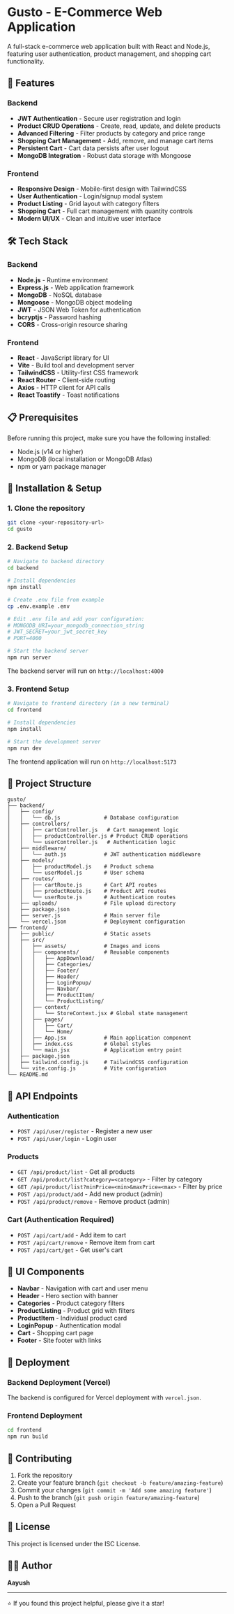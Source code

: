 # Gusto - E-Commerce Web Application

A full-stack e-commerce web application built with React and Node.js, featuring user authentication, product management, and shopping cart functionality.

## 🚀 Features

### Backend
- **JWT Authentication** - Secure user registration and login
- **Product CRUD Operations** - Create, read, update, and delete products
- **Advanced Filtering** - Filter products by category and price range
- **Shopping Cart Management** - Add, remove, and manage cart items
- **Persistent Cart** - Cart data persists after user logout
- **MongoDB Integration** - Robust data storage with Mongoose

### Frontend
- **Responsive Design** - Mobile-first design with TailwindCSS
- **User Authentication** - Login/signup modal system
- **Product Listing** - Grid layout with category filters
- **Shopping Cart** - Full cart management with quantity controls
- **Modern UI/UX** - Clean and intuitive user interface

## 🛠️ Tech Stack

### Backend
- **Node.js** - Runtime environment
- **Express.js** - Web application framework
- **MongoDB** - NoSQL database
- **Mongoose** - MongoDB object modeling
- **JWT** - JSON Web Token for authentication
- **bcryptjs** - Password hashing
- **CORS** - Cross-origin resource sharing

### Frontend
- **React** - JavaScript library for UI
- **Vite** - Build tool and development server
- **TailwindCSS** - Utility-first CSS framework
- **React Router** - Client-side routing
- **Axios** - HTTP client for API calls
- **React Toastify** - Toast notifications

## 📋 Prerequisites

Before running this project, make sure you have the following installed:
- Node.js (v14 or higher)
- MongoDB (local installation or MongoDB Atlas)
- npm or yarn package manager

## 🔧 Installation & Setup

### 1. Clone the repository
```bash
git clone <your-repository-url>
cd gusto
```

### 2. Backend Setup
```bash
# Navigate to backend directory
cd backend

# Install dependencies
npm install

# Create .env file from example
cp .env.example .env

# Edit .env file and add your configuration:
# MONGODB_URI=your_mongodb_connection_string
# JWT_SECRET=your_jwt_secret_key
# PORT=4000

# Start the backend server
npm run server
```

The backend server will run on `http://localhost:4000`

### 3. Frontend Setup
```bash
# Navigate to frontend directory (in a new terminal)
cd frontend

# Install dependencies
npm install

# Start the development server
npm run dev
```

The frontend application will run on `http://localhost:5173`

## 📁 Project Structure

```
gusto/
├── backend/
│   ├── config/
│   │   └── db.js              # Database configuration
│   ├── controllers/
│   │   ├── cartController.js   # Cart management logic
│   │   ├── productController.js # Product CRUD operations
│   │   └── userController.js   # Authentication logic
│   ├── middleware/
│   │   └── auth.js            # JWT authentication middleware
│   ├── models/
│   │   ├── productModel.js    # Product schema
│   │   └── userModel.js       # User schema
│   ├── routes/
│   │   ├── cartRoute.js       # Cart API routes
│   │   ├── productRoute.js    # Product API routes
│   │   └── userRoute.js       # Authentication routes
│   ├── uploads/               # File upload directory
│   ├── package.json
│   ├── server.js              # Main server file
│   └── vercel.json            # Deployment configuration
├── frontend/
│   ├── public/                # Static assets
│   ├── src/
│   │   ├── assets/            # Images and icons
│   │   ├── components/        # Reusable components
│   │   │   ├── AppDownload/
│   │   │   ├── Categories/
│   │   │   ├── Footer/
│   │   │   ├── Header/
│   │   │   ├── LoginPopup/
│   │   │   ├── Navbar/
│   │   │   ├── ProductItem/
│   │   │   └── ProductListing/
│   │   ├── context/
│   │   │   └── StoreContext.jsx # Global state management
│   │   ├── pages/
│   │   │   ├── Cart/
│   │   │   └── Home/
│   │   ├── App.jsx            # Main application component
│   │   ├── index.css          # Global styles
│   │   └── main.jsx           # Application entry point
│   ├── package.json
│   ├── tailwind.config.js     # TailwindCSS configuration
│   └── vite.config.js         # Vite configuration
└── README.md
```

## 🔗 API Endpoints

### Authentication
- `POST /api/user/register` - Register a new user
- `POST /api/user/login` - Login user

### Products
- `GET /api/product/list` - Get all products
- `GET /api/product/list?category=<category>` - Filter by category
- `GET /api/product/list?minPrice=<min>&maxPrice=<max>` - Filter by price
- `POST /api/product/add` - Add new product (admin)
- `POST /api/product/remove` - Remove product (admin)

### Cart (Authentication Required)
- `POST /api/cart/add` - Add item to cart
- `POST /api/cart/remove` - Remove item from cart
- `POST /api/cart/get` - Get user's cart

## 🎨 UI Components

- **Navbar** - Navigation with cart and user menu
- **Header** - Hero section with banner
- **Categories** - Product category filters
- **ProductListing** - Product grid with filters
- **ProductItem** - Individual product card
- **LoginPopup** - Authentication modal
- **Cart** - Shopping cart page
- **Footer** - Site footer with links

## 🚀 Deployment

### Backend Deployment (Vercel)
The backend is configured for Vercel deployment with `vercel.json`.

### Frontend Deployment
```bash
cd frontend
npm run build
```

## 🤝 Contributing

1. Fork the repository
2. Create your feature branch (`git checkout -b feature/amazing-feature`)
3. Commit your changes (`git commit -m 'Add some amazing feature'`)
4. Push to the branch (`git push origin feature/amazing-feature`)
5. Open a Pull Request

## 📄 License

This project is licensed under the ISC License.

## 👨‍💻 Author

**Aayush**

---

⭐ If you found this project helpful, please give it a star!
